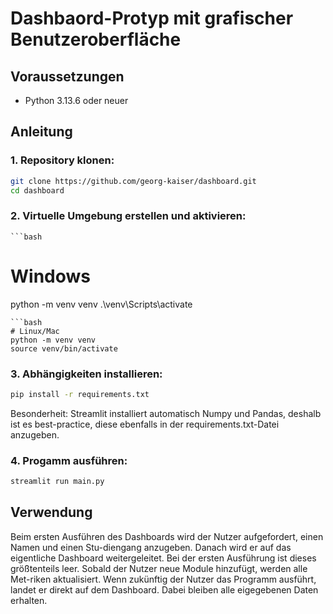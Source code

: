 # Dashbaord-Protyp mit grafischer Benutzeroberfläche

## Voraussetzungen
- Python 3.13.6 oder neuer

## Anleitung
### 1. Repository klonen:
   ```bash
   git clone https://github.com/georg-kaiser/dashboard.git
   cd dashboard
   ```

### 2. Virtuelle Umgebung erstellen und aktivieren:
    ```bash
   # Windows
   python -m venv venv
   .\venv\Scripts\activate
   ```
   ```bash
   # Linux/Mac
   python -m venv venv
   source venv/bin/activate
   ```

### 3. Abhängigkeiten installieren:
   ```bash
   pip install -r requirements.txt
   ```
   Besonderheit: Streamlit installiert automatisch Numpy und Pandas, deshalb ist es best-practice, diese ebenfalls in der requirements.txt-Datei anzugeben.

### 4. Progamm ausführen:
   ```bash
   streamlit run main.py
   ```

## Verwendung
Beim ersten Ausführen des Dashboards wird der Nutzer aufgefordert, einen Namen und einen Stu-diengang anzugeben. Danach wird er auf das eigentliche Dashboard weitergeleitet.
Bei der ersten Ausführung ist dieses größtenteils leer. Sobald der Nutzer neue Module hinzufügt, werden alle Met-riken aktualisiert. 
Wenn zukünftig der Nutzer das Programm ausführt, landet er direkt auf dem Dashboard. Dabei bleiben alle eigegebenen Daten erhalten.
